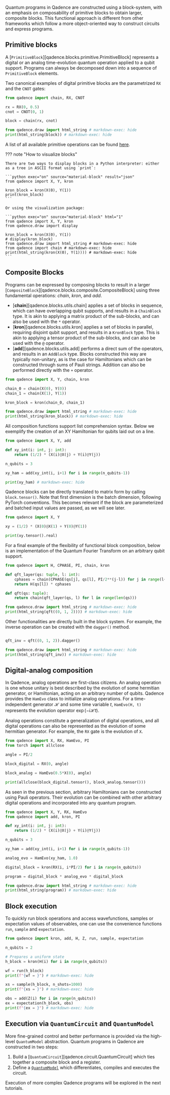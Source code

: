 Quantum programs in Qadence are constructed using a block-system, with an emphasis on composability of primitive blocks to obtain larger, composite blocks. This functional approach is different from other frameworks which follow a more object-oriented way to construct circuits and express programs.

## Primitive blocks

A [`PrimitiveBlock`][qadence.blocks.primitive.PrimitiveBlock] represents a digital or an analog time-evolution quantum operation applied to a qubit support. Programs can always be decomposed down into a sequence of `PrimitiveBlock` elements.

Two canonical examples of digital primitive blocks are the parametrized `RX` and the `CNOT` gates:

```python exec="on" source="material-block" html="1" session="getting_started"
from qadence import chain, RX, CNOT

rx = RX(0, 0.5)
cnot = CNOT(0, 1)

block = chain(rx, cnot)

from qadence.draw import html_string # markdown-exec: hide
print(html_string(block)) # markdown-exec: hide
```

A list of all available primitive operations can be found [here](../api/operations.md).

??? note "How to visualize blocks"

	There are two ways to display blocks in a Python interpreter: either as a tree in ASCII format using `print`:

	```python exec="on" source="material-block" result="json"
	from qadence import X, Y, kron

	kron_block = kron(X(0), Y(1))
	print(kron_block)
	```

	Or using the visualization package:

	```python exec="on" source="material-block" html="1"
	from qadence import X, Y, kron
	from qadence.draw import display

	kron_block = kron(X(0), Y(1))
	# display(kron_block)
	from qadence.draw import html_string # markdown-exec: hide
	from qadence import chain # markdown-exec: hide
	print(html_string(kron(X(0), Y(1)))) # markdown-exec: hide
	```

## Composite Blocks

Programs can be expressed by composing blocks to result in a larger [`CompositeBlock`][qadence.blocks.composite.CompositeBlock] using three fundamental operations:
_chain_, _kron_, and _add_.

- [**chain**][qadence.blocks.utils.chain] applies a set of blocks in sequence, which can have overlapping qubit supports, and results in a `ChainBlock` type. It is akin to applying a matrix product of the sub-blocks, and can also be used with the `*` operator.
- [**kron**][qadence.blocks.utils.kron] applies a set of blocks in parallel, requiring disjoint qubit support, and results in a `KronBlock` type. This is akin to applying a tensor product of the sub-blocks, and can also be used with the `@` operator.
- [**add**][qadence.blocks.utils.add] performs a direct sum of the operators, and results in an `AddBlock` type. Blocks constructed this way are typically non-unitary, as is the case for Hamiltonians which can be constructed through sums of Pauli strings. Addition can also be performed directly with the `+` operator.

```python exec="on" source="material-block" html="1" session="getting_started"
from qadence import X, Y, chain, kron

chain_0 = chain(X(0), Y(0))
chain_1 = chain(X(1), Y(1))

kron_block = kron(chain_0, chain_1)

from qadence.draw import html_string # markdown-exec: hide
print(html_string(kron_block)) # markdown-exec: hide
```

All composition functions support list comprehension syntax. Below we exemplify the creation of an XY Hamiltonian for qubits laid out on a line.

```python exec="on" source="material-block" result="json" session="getting_started"
from qadence import X, Y, add

def xy_int(i: int, j: int):
	return (1/2) * (X(i)@X(j) + Y(i)@Y(j))

n_qubits = 3

xy_ham = add(xy_int(i, i+1) for i in range(n_qubits-1))

print(xy_ham) # markdown-exec: hide
```

Qadence blocks can be directly translated to matrix form by calling `block.tensor()`. Note that first dimension is the batch dimension, following PyTorch conventions. This becomes relevant if the block are parameterized and batched input values are passed, as we will see later.

```python exec="on" source="material-block" result="json" session="getting_started"
from qadence import X, Y

xy = (1/2) * (X(0)@X(1) + Y(0)@Y(1))

print(xy.tensor().real)
```

For a final example of the flexibility of functional block composition, below is an implementation of the Quantum Fourier Transform on an arbitrary qubit support.

```python exec="on" source="material-block" html="1" session="getting_started"
from qadence import H, CPHASE, PI, chain, kron

def qft_layer(qs: tuple, l: int):
	cphases = chain(CPHASE(qs[j], qs[l], PI/2**(j-l)) for j in range(l+1, len(qs)))
	return H(qs[l]) * cphases

def qft(qs: tuple):
	return chain(qft_layer(qs, l) for l in range(len(qs)))

from qadence.draw import html_string # markdown-exec: hide
print(html_string(qft((0, 1, 2)))) # markdown-exec: hide
```

Other functionalities are directly built in the block system. For example, the inverse operation can be created with the `dagger()` method.

```python exec="on" source="material-block" html="1" session="getting_started"

qft_inv = qft((0, 1, 2)).dagger()

from qadence.draw import html_string # markdown-exec: hide
print(html_string(qft_inv)) # markdown-exec: hide
```

## Digital-analog composition

In Qadence, analog operations are first-class citizens. An analog operation is one whose unitary is best described by the evolution of some hermitian generator, or Hamiltonian, acting on an arbitrary number of qubits. Qadence provides the `HamEvo` class to initialize analog operations. For a time-independent generator $\mathcal{H}$ and some time variable $t$, `HamEvo(H, t)` represents the evolution operator $\exp(-i\mathcal{H}t)$.

Analog operations constitute a generalization of digital operations, and all digital operations can also be represented as the evolution of some hermitian generator. For example, the `RX` gate is the evolution of `X`.

```python exec="on" source="material-block" session="getting_started" result="json"
from qadence import X, RX, HamEvo, PI
from torch import allclose

angle = PI/2

block_digital = RX(0, angle)

block_analog = HamEvo(0.5*X(0), angle)

print(allclose(block_digital.tensor(), block_analog.tensor()))
```

As seen in the previous section, arbitrary Hamiltonians can be constructed using Pauli operators. Their evolution can be combined with other arbitrary digital operations and incorporated into any quantum program.

```python exec="on" source="material-block" session="getting_started" html="1"
from qadence import X, Y, RX, HamEvo
from qadence import add, kron, PI

def xy_int(i: int, j: int):
	return (1/2) * (X(i)@X(j) + Y(i)@Y(j))

n_qubits = 3

xy_ham = add(xy_int(i, i+1) for i in range(n_qubits-1))

analog_evo = HamEvo(xy_ham, 1.0)

digital_block = kron(RX(i, i*PI/2) for i in range(n_qubits))

program = digital_block * analog_evo * digital_block

from qadence.draw import html_string # markdown-exec: hide
print(html_string(program)) # markdown-exec: hide
```

## Block execution

To quickly run block operations and access wavefunctions, samples or expectation values of observables, one can use the convenience functions `run`, `sample` and `expectation`.

```python exec="on" source="material-block" result="json" session="index"
from qadence import kron, add, H, Z, run, sample, expectation

n_qubits = 2

# Prepares a uniform state
h_block = kron(H(i) for i in range(n_qubits))

wf = run(h_block)
print(f"{wf = }") # markdown-exec: hide

xs = sample(h_block, n_shots=1000)
print(f"{xs = }") # markdown-exec: hide

obs = add(Z(i) for i in range(n_qubits))
ex = expectation(h_block, obs)
print(f"{ex = }") # markdown-exec: hide
```

## Execution via `QuantumCircuit` and `QuantumModel`

More fine-grained control and better performance is provided via the high-level `QuantumModel` abstraction. Quantum programs in Qadence are constructed in two steps:

1. Build a [`QuantumCircuit`][qadence.circuit.QuantumCircuit] which ties together a composite block and a register.
2. Define a [`QuantumModel`](quantummodels.md) which differentiates, compiles and executes the circuit.

Execution of more complex Qadence programs will be explored in the next tutorials.
